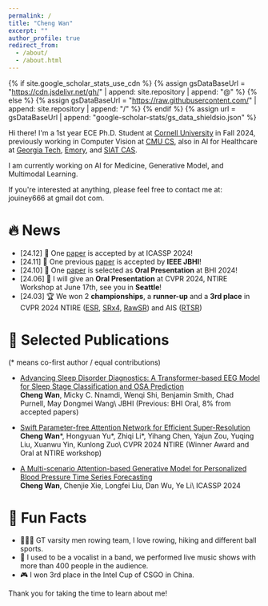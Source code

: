 ```yaml
---
permalink: /
title: "Cheng Wan"
excerpt: ""
author_profile: true
redirect_from: 
  - /about/
  - /about.html
---
```


{% if site.google_scholar_stats_use_cdn %}
{% assign gsDataBaseUrl = "https://cdn.jsdelivr.net/gh/" | append: site.repository | append: "@" %}
{% else %}
{% assign gsDataBaseUrl = "https://raw.githubusercontent.com/" | append: site.repository | append: "/" %}
{% endif %}
{% assign url = gsDataBaseUrl | append: "google-scholar-stats/gs_data_shieldsio.json" %}

<span class='anchor' id='about-me'></span>

Hi there! I'm a 1st year ECE Ph.D. Student at [Cornell University](https://www.cornell.edu/) in Fall 2024, previously working in Computer Vision at [CMU CS](), also in AI for Healthcare at [Georgia Tech](), [Emory](), and [SIAT CAS]().

I am currently working on AI for Medicine, Generative Model, and Multimodal Learning.

If you're interested at anything, please feel free to contact me at: jouiney666 at gmail dot com.

# 🔥 News
- \[24.12\] 🎉 One [paper](https://arxiv.org/abs/2409.04704) is accepted by at ICASSP 2024!
- \[24.11\] 🎉 One previous [paper](https://ieeexplore.ieee.org/document/10783032) is accepted by **IEEE JBHI**!
- \[24.10\] 🎉 One [paper](https://openreview.net/forum?id=i8ZCfh8hTD#discussion) is selected as **Oral Presentation** at BHI 2024!
- \[24.06\] 🎉 I will give an **Oral Presentation** at CVPR 2024, NTIRE Workshop at June 17th, see you in **Seattle**!
- \[24.03\] 🏆 We won 2 **championships**, a **runner-up** and a **3rd place**  in CVPR 2024 NTIRE ([ESR](https://openaccess.thecvf.com/content/CVPR2024W/NTIRE/html/Ren_The_Ninth_NTIRE_2024_Efficient_Super-Resolution_Challenge_Report_CVPRW_2024_paper.html), [SRx4](https://openaccess.thecvf.com/content/CVPR2024W/NTIRE/html/Chen_NTIRE_2024_Challenge_on_Image_Super-Resolution_x4_Methods_and_Results_CVPRW_2024_paper.html), [RawSR](https://openaccess.thecvf.com/content/CVPR2024W/NTIRE/html/Conde_Deep_RAW_Image_Super-Resolution._A_NTIRE_2024_Challenge_Survey_CVPRW_2024_paper.html)) and AIS ([RTSR](https://openaccess.thecvf.com/content/CVPR2024W/AI4Streaming/html/Conde_Real-Time_4K_Super-Resolution_of_Compressed_AVIF_Images._AIS_2024_Challenge_CVPRW_2024_paper.html))
  

# 📝 Selected Publications
(\* means co-first author / equal contributions)
- [Advancing Sleep Disorder Diagnostics: A Transformer-based EEG Model for Sleep Stage Classification and OSA Prediction](https://openreview.net/forum?id=i8ZCfh8hTD#discussion) \
**Cheng Wan**, Micky C. Nnamdi, Wenqi Shi, Benjamin Smith, Chad Purnell, May Dongmei Wang\\
JBHI (Previous: BHI Oral, 8% from accepted papers)

- [Swift Parameter-free Attention Network for Efficient Super-Resolution](https://openaccess.thecvf.com/content/CVPR2024W/NTIRE/html/Wan_Swift_Parameter-free_Attention_Network_for_Efficient_Super-Resolution_CVPRW_2024_paper.html) \
**Cheng Wan**\*, Hongyuan Yu\*, Zhiqi Li\*, Yihang Chen, Yajun Zou, Yuqing Liu, Xuanwu Yin, Kunlong Zuo\\
CVPR 2024 NTIRE (Winner Award and Oral at NTIRE workshop)

- [A Multi-scenario Attention-based Generative Model for Personalized Blood Pressure Time Series Forecasting](https://arxiv.org/abs/2409.04704) \
**Cheng Wan**, Chenjie Xie, Longfei Liu, Dan Wu, Ye Li\\
ICASSP 2024

# 💬 Fun Facts
- 🚣🏼‍♂️ GT varsity men rowing team, I love rowing, hiking and different ball sports.
- 🎤 I used to be a vocalist in a band, we performed live music shows with more than 400 people in the audience.
- 🎮 I won 3rd place in the Intel Cup of CSGO in China.

Thank you for taking the time to learn about me!





